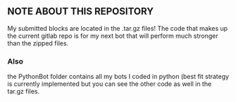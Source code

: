 ## NOTE ABOUT THIS REPOSITORY

My submitted blocks are located in the .tar.gz files! 
The code that makes up the current gitlab repo is for my next bot that will
perform much stronger than the zipped files.

### Also
 the PythonBot folder contains all my bots I coded in python (best fit strategy is currently implemented but you can see the other code as well in the tar.gz files.
